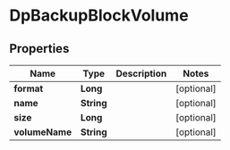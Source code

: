 # DpBackupBlockVolume

## Properties
Name | Type | Description | Notes
------------ | ------------- | ------------- | -------------
**format** | **Long** |  |  [optional]
**name** | **String** |  |  [optional]
**size** | **Long** |  |  [optional]
**volumeName** | **String** |  |  [optional]

